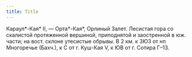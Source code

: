 ```yaml
---
title: Title
---
```


Караул*-Кая* II, — Орта*-Кая*, Орлиный Залет. Лесистая гора со скалистой
протяженной вершиной, приподнятой и заостренной в юж. части; на вост. склоне
утесистые обрывы. В 2 км. к ЗЮЗ от нп Многоречье (Бахч.), к С от г. Куш-Кая V, к
ЮВ от г. Сотира Г–13.
